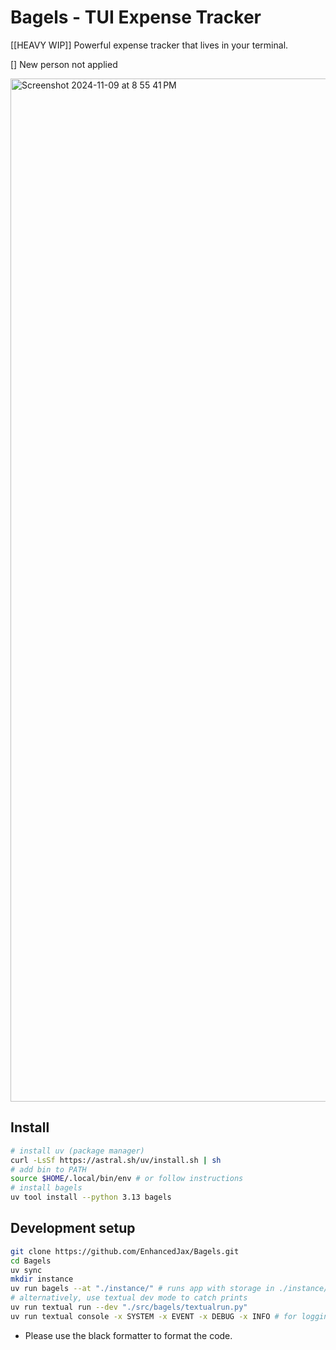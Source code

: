 # Bagels - TUI Expense Tracker

[[HEAVY WIP]] Powerful expense tracker that lives in your terminal.

[] New person not applied

<img width="1637" alt="Screenshot 2024-11-09 at 8 55 41 PM" src="https://github.com/user-attachments/assets/1813fec6-55ae-412b-8e36-69d3de587f69">

## Install

```bash
# install uv (package manager)
curl -LsSf https://astral.sh/uv/install.sh | sh
# add bin to PATH
source $HOME/.local/bin/env # or follow instructions
# install bagels
uv tool install --python 3.13 bagels
```

## Development setup

```sh
git clone https://github.com/EnhancedJax/Bagels.git
cd Bagels
uv sync
mkdir instance
uv run bagels --at "./instance/" # runs app with storage in ./instance/
# alternatively, use textual dev mode to catch prints
uv run textual run --dev "./src/bagels/textualrun.py"
uv run textual console -x SYSTEM -x EVENT -x DEBUG -x INFO # for logging
```

- Please use the black formatter to format the code.
